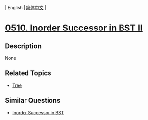
| English | [简体中文](README.md) |
# [0510. Inorder Successor in BST II](https://leetcode-cn.com/problems/inorder-successor-in-bst-ii/)
## Description
None
## Related Topics
- [Tree](https://leetcode-cn.com/tag/tree)
## Similar Questions
- [Inorder Successor in BST](../inorder-successor-in-bst/README_EN.md)
